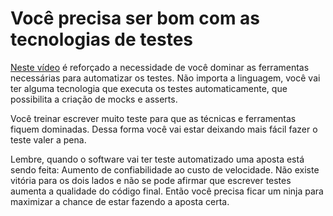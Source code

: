 # Você precisa ser bom com as tecnologias de testes

[Neste vídeo](https://youtu.be/RZ7lGeq9RG4) é reforçado a necessidade de você dominar as ferramentas necessárias para automatizar os testes. Não importa a linguagem, você vai ter alguma tecnologia que executa os testes automaticamente, que possibilita a criação de mocks e asserts. 

Você treinar escrever muito teste para que as técnicas e ferramentas fiquem dominadas. Dessa forma você vai estar deixando mais fácil fazer o teste valer a pena. 

Lembre, quando o software vai ter teste automatizado uma aposta está sendo feita: Aumento de confiabilidade ao custo de velocidade. Não existe vitória para os dois lados e não se pode afirmar que escrever testes aumenta a qualidade do código final. Então você precisa ficar um ninja para maximizar a chance de estar fazendo a aposta certa. 
